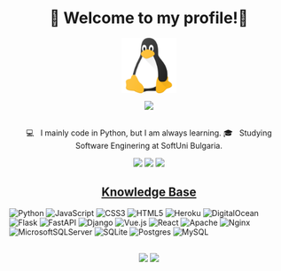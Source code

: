 <h1 align="center">💫 Welcome to my profile!💫 </h1>
<p align="center">
	<img align ="center" src = "https://raw.githubusercontent.com/pratik-kale20/pratik-kale20/main/linux.png" width="100" height="100">
	</a>
</p>
<p align="center"
	
[![](https://visitcount.itsvg.in/api?id=Dimitrov-S-Dev-Python&icon=0&color=0)](https://visitcount.itsvg.in)
<h2 align="center"></h2>
</p>

<p align="center">
	💻 &nbsp I mainly code in Python, but I am always learning.
        🎓 &nbsp Studying Software Enginering at SoftUni Bulgaria.

</p>

<p align="center">
<img height="110em" src="https://github-readme-stats.vercel.app/api?username=Dimitrov-S-Dev-Python&theme=prussian&hide_border=false&include_all_commits=true&count_private=false" />
<img height="110em" src="https://github-readme-streak-stats.herokuapp.com/?user=Dimitrov-S-Dev-Python&theme=prussian&hide_border=false" />
<img height="110em" src="https://github-readme-stats.vercel.app/api/top-langs/?username=Dimitrov-S-Dev-Python&theme=prussian&hide_border=false&include_all_commits=true&count_private=false&layout=compact"/>

</p>
<h2 align="center"><u><b>Knowledge Base</b></u></h2>

![Python](https://img.shields.io/badge/python-3670A0?style=flat&logo=python&logoColor=ffdd54) 
![JavaScript](https://img.shields.io/badge/javascript-%23323330.svg?style=flat&logo=javascript&logoColor=%23F7DF1E) 
![CSS3](https://img.shields.io/badge/css3-%231572B6.svg?style=flat&logo=css3&logoColor=white)
![HTML5](https://img.shields.io/badge/html5-%23E34F26.svg?style=flat&logo=html5&logoColor=white) 
![Heroku](https://img.shields.io/badge/heroku-%23430098.svg?style=flat&logo=heroku&logoColor=white) 
![DigitalOcean](https://img.shields.io/badge/DigitalOcean-%230167ff.svg?style=flat&logo=digitalOcean&logoColor=white) 
![Flask](https://img.shields.io/badge/flask-%23000.svg?style=flat&logo=flask&logoColor=white) 
![FastAPI](https://img.shields.io/badge/FastAPI-005571?style=flat&logo=fastapi) 
![Django](https://img.shields.io/badge/django-%23092E20.svg?style=flat&logo=django&logoColor=white) 
![Vue.js](https://img.shields.io/badge/vuejs-%2335495e.svg?style=flat&logo=vuedotjs&logoColor=%234FC08D) 
![React](https://img.shields.io/badge/react-%2320232a.svg?style=flat&logo=react&logoColor=%2361DAFB) 
![Apache](https://img.shields.io/badge/apache-%23D42029.svg?style=flat&logo=apache&logoColor=white) 
![Nginx](https://img.shields.io/badge/nginx-%23009639.svg?style=flat&logo=nginx&logoColor=white) 
![MicrosoftSQLServer](https://img.shields.io/badge/Microsoft%20SQL%20Sever-CC2927?style=flat&logo=microsoft%20sql%20server&logoColor=white) 
![SQLite](https://img.shields.io/badge/sqlite-%2307405e.svg?style=flat&logo=sqlite&logoColor=white) 
![Postgres](https://img.shields.io/badge/postgres-%23316192.svg?style=flat&logo=postgresql&logoColor=white) 
![MySQL](https://img.shields.io/badge/mysql-%2300f.svg?style=flat&logo=mysql&logoColor=white) 
<h2 align="center"></h2>
<p align="center">
<a href="https://www.linkedin.com/in/stanimir-dimitrov-5201331b/"><img src="https://img.shields.io/badge/-Dimitrov.S%20Linkedin-0077B5?style=flat&logo=Linkedin&logoColor=white"/></a>
<a href="mailto:dimitrov.s.dev@gmail.com"><img src="https://img.shields.io/badge/-dimitrov.s.dev@gmail.com-D14836?style=flat&logo=Gmail&logoColor=white"/></a>
	
